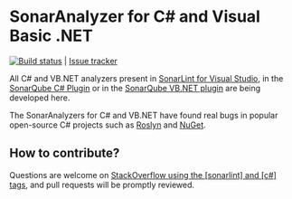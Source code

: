 # SonarAnalyzer for C# and Visual Basic .NET

[![Build status](https://ci.appveyor.com/api/projects/status/7k0q64nckn92t87g/branch/master?svg=true)](https://ci.appveyor.com/project/SonarSource/sonarlint-vs/branch/master) | [Issue tracker](https://jira.sonarsource.com/browse/SLVS)

All C# and VB.NET analyzers present in [SonarLint for Visual Studio](http://vs.sonarlint.org), in the [SonarQube C# Plugin](http://redirect.sonarsource.com/plugins/csharp.html) or in the [SonarQube VB.NET plugin](http://redirect.sonarsource.com/plugins/vbnet.html) are being developed here.

The SonarAnalyzers for C# and VB.NET have found real bugs in popular open-source C# projects such as [Roslyn](https://github.com/dotnet/roslyn/pull/2237/files) and [NuGet](https://github.com/NuGet/NuGet3/pull/41/files).

## How to contribute?

Questions are welcome on [StackOverflow using the [sonarlint] and [c#] tags](http://stackoverflow.com/questions/ask?tags=sonarlint+c%23), and pull requests will be promptly reviewed.
